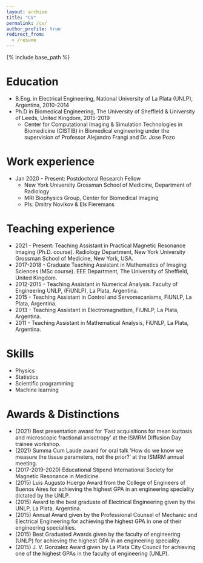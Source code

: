 ```yaml
---
layout: archive
title: "CV"
permalink: /cv/
author_profile: true
redirect_from:
  - /resume
---
```


{% include base_path %}



Education
======
* B.Eng. in Electrical Engineering, National University of La Plata (UNLP), Argentina, 2010-2014
* Ph.D in Biomedical Engineering, The University of Sheffield & University of Leeds, United Kingdom, 2015-2019
  * Center for Computational Imaging & Simulation Technologies in Biomedicine (CISTIB) in Biomedical engineering under the supervision of Professor Alejandro Frangi and Dr. Jose Pozo

Work experience
======
* Jan 2020 - Present: Postdoctoral Research Fellow
  * New York University Grossman School of Medicine, Department of Radiology
  * MRI Biophysics Group, Center for Biomedical Imaging
  * PIs: Dmitry Novikov & Els Fieremans

Teaching experience
======
* 2021 - Present: Teaching Assistant in Practical Magnetic Resonance Imaging (Ph.D. course). Radiology Department, New York University Grossman School of Medicine, New York, USA.
* 2017-2018 - Graduate Teaching Assistant in Mathematics of Imaging Sciences (MSc course). EEE Department, The University of Sheffield, United Kingdom.
* 2012-2015 - Teaching Assistant in Numerical Analysis. Faculty of Engineering UNLP, (FiUNLP), La Plata, Argentina.
* 2015 - Teaching Assistant in Control and Servomecanisms, FiUNLP, La Plata, Argentina.
* 2013 - Teaching Assistant in Electromagnetism, FiUNLP, La Plata, Argentina.
* 2011 - Teaching Assistant in Mathematical Analysis, FiUNLP, La Plata, Argentina.


Skills
======
* Physics
* Statistics
* Scientific programming
* Machine learning
  
Awards & Distinctions
======
* (2021) Best presentation award for ‘Fast acquisitions for mean kurtosis and microscopic fractional anisotropy’ at the ISMRM Diffusion Day trainee workshop.
* (2021) Summa Cum Laude award for oral talk ‘How do we know we measure the tissue parameters, not the prior?’ at the ISMRM annual meeting.
* (2017-2019-2020) Educational Stipend International Society for Magnetic Resonance in Medicine.
* (2015) Luis Augusto Huergo Award from the College of Engineers of Buenos Aires for achieving the highest GPA in an engineering speciality dictated by the UNLP.
* (2015) Award to the best graduate of Electrical Engineering given by the UNLP, La Plata, Argentina.
* (2015) Annual Award given by the Professional Counsel of Mechanic and Electrical Engineering for achieving
the highest GPA in one of their engineering specialities.
* (2015) Best Graduated Awards given by the faculty of engineering (UNLP) for achieving the highest GPA in an engineering speciality.
* (2015) J. V. Gonzalez Award given by La Plata City Council for achieving one of the highest GPAs in the faculty of engineering (UNLP).
